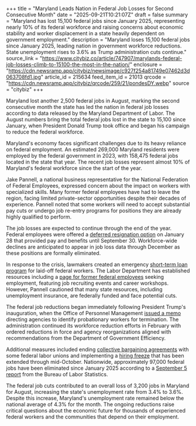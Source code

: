 +++
title = "Maryland Leads Nation in Federal Job Losses for Second Consecutive Month"
date = "2025-09-21T10:21:07Z"
draft = false
summary = "Maryland has lost 15,100 federal jobs since January 2025, representing nearly 10% of its federal workforce and raising concerns about economic stability and worker displacement in a state heavily dependent on government employment."
description = "Maryland loses 15,100 federal jobs since January 2025, leading nation in government workforce reductions. State unemployment rises to 3.6% as Trump administration cuts continue."
source_link = "https://www.citybiz.co/article/747907/marylands-federal-job-losses-climb-to-15100-the-most-in-the-nation/"
enclosure = "https://cdn.newsramp.app/citybiz/newsimage/c927f254a81749e07462d3d063708fd1.jpg"
article_id = 215634
feed_item_id = 21013
qrcode = "https://cdn.newsramp.app/citybiz/qrcode/259/21/pondesDY.webp"
source = "citybiz"
+++

<p>Maryland lost another 2,500 federal jobs in August, marking the second consecutive month the state has led the nation in federal job losses according to data released by the Maryland Department of Labor. The August numbers bring the total federal jobs lost in the state to 15,100 since January, when President Donald Trump took office and began his campaign to reduce the federal workforce.</p><p>Maryland's economy faces significant challenges due to its heavy reliance on federal employment. An estimated 269,000 Maryland residents were employed by the federal government in 2023, with 158,475 federal jobs located in the state that year. The recent job losses represent almost 10% of Maryland's federal workforce since the start of the year.</p><p>Jake Pannell, a national business representative for the National Federation of Federal Employees, expressed concern about the impact on workers with specialized skills. Many former federal employees have had to leave the region, facing limited private-sector opportunities despite their decades of experience. Pannell noted that some workers will need to accept substantial pay cuts or undergo job re-entry programs for positions they are already highly qualified to perform.</p><p>The job losses are expected to continue through the end of the year. Federal employees were offered a <a href="https://www.opm.gov/policy-data-oversight/workforce-restructuring/deferred-resignation/" rel="nofollow" target="_blank">deferred resignation option</a> on January 28 that provided pay and benefits until September 30. Workforce-wide declines are anticipated to appear in job loss data through December as these positions are formally eliminated.</p><p>In response to the crisis, lawmakers created an emergency <a href="https://www.dllr.state.md.us/employment/fedloan/" rel="nofollow" target="_blank">short-term loan program</a> for laid-off federal workers. The Labor Department has established resources including a <a href="https://www.dllr.state.md.us/employment/fedjobs/" rel="nofollow" target="_blank">page for former federal employees</a> seeking employment, featuring job recruiting events and career workshops. However, Pannell cautioned that many state resources, including unemployment insurance, are federally funded and face potential cuts.</p><p>The federal job reductions began immediately following President Trump's inauguration, when the Office of Personnel Management <a href="https://www.opm.gov/policy-data-oversight/workforce-restructuring/memo-probationary-terminations.pdf" rel="nofollow" target="_blank">issued a memo</a> directing agencies to identify probationary workers for termination. The administration continued its workforce reduction efforts in February with ordered reductions in force and agency reorganizations aligned with recommendations from the Department of Government Efficiency.</p><p>Additional measures included ending <a href="https://www.flra.gov/collective-bargaining-updates" rel="nofollow" target="_blank">collective bargaining agreements</a> with some federal labor unions and implementing a <a href="https://www.whitehouse.gov/hiring-freeze-guidance/" rel="nofollow" target="_blank">hiring freeze</a> that has been extended through mid-October. Nationwide, approximately 97,000 federal jobs have been eliminated since January 2025 according to a <a href="https://www.bls.gov/news.release/empsit.nr0.htm" rel="nofollow" target="_blank">September 5 report</a> from the Bureau of Labor Statistics.</p><p>The federal job cuts contributed to an overall loss of 3,200 jobs in Maryland for August, increasing the state's unemployment rate from 3.4% to 3.6%. Despite this increase, Maryland's unemployment rate remained below the national average of 4.3% for the month. The ongoing reductions raise critical questions about the economic future for thousands of experienced federal workers and the communities that depend on their employment.</p>